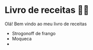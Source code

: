 # Livro de receitas :woman_cook:

Olá! Bem vindo ao meu livro de receitas

- Strogonoff de frango
- Moqueca
- 

